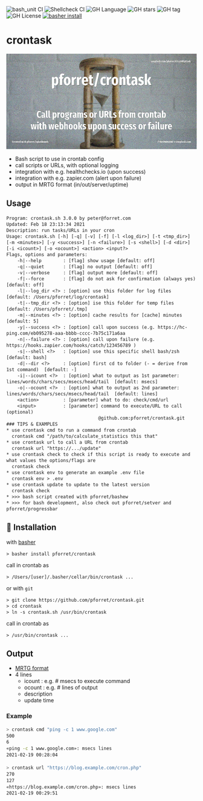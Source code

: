 ![bash_unit CI](https://github.com/pforret/crontask/workflows/bash_unit%20CI/badge.svg)
![Shellcheck CI](https://github.com/pforret/crontask/workflows/Shellcheck%20CI/badge.svg)
![GH Language](https://img.shields.io/github/languages/top/pforret/crontask)
![GH stars](https://img.shields.io/github/stars/pforret/crontask)
![GH tag](https://img.shields.io/github/v/tag/pforret/crontask)
![GH License](https://img.shields.io/github/license/pforret/crontask)
[![basher install](https://img.shields.io/badge/basher-install-white?logo=gnu-bash&style=flat)](https://basher.gitparade.com/package/)

# crontask

![](assets/crontask.jpg)

* Bash script to use in crontab config
* call scripts or URLs, with optional logging
* integration with e.g. healthchecks.io (upon success)
* integration with e.g. zapier.com (alert upon failure)
* output in MRTG format (in/out/server/uptime)

## Usage 
```
Program: crontask.sh 3.0.0 by peter@forret.com
Updated: Feb 18 23:13:34 2021
Description: run tasks/URLs in your cron
Usage: crontask.sh [-h] [-q] [-v] [-f] [-l <log_dir>] [-t <tmp_dir>] [-m <minutes>] [-y <success>] [-n <failure>] [-s <shell>] [-d <dir>] [-i <icount>] [-o <ocount>] <action> <input?>
Flags, options and parameters:
    -h|--help        : [flag] show usage [default: off]
    -q|--quiet       : [flag] no output [default: off]
    -v|--verbose     : [flag] output more [default: off]
    -f|--force       : [flag] do not ask for confirmation (always yes) [default: off]
    -l|--log_dir <?> : [option] use this folder for log files   [default: /Users/pforret/log/crontask]
    -t|--tmp_dir <?> : [option] ise this folder for temp files  [default: /Users/pforret/.tmp]
    -m|--minutes <?> : [option] cache results for [cache] minutes  [default: 5]
    -y|--success <?> : [option] call upon success (e.g. https://hc-ping.com/eb095278-aaa-bbbb-cccc-7b75c171a6aa
    -n|--failure <?> : [option] call upon failure (e.g. https://hooks.zapier.com/hooks/catch/123456789 )
    -s|--shell <?>   : [option] use this specific shell bash/zsh  [default: bash]
    -d|--dir <?>     : [option] first cd to folder (- = derive from 1st command)  [default: -]
    -i|--icount <?>  : [option] what to output as 1st parameter: lines/words/chars/secs/msecs/head/tail  [default: msecs]
    -o|--ocount <?>  : [option] what to output as 2nd parameter: lines/words/chars/secs/msecs/head/tail  [default: lines]
    <action>         : [parameter] what to do: check/cmd/url
    <input>          : [parameter] command to execute/URL to call (optional)
                                  @github.com:pforret/crontask.git                                             
### TIPS & EXAMPLES
* use crontask cmd to run a command from crontab
  crontask cmd "/path/to/calculate_statistics this that"
* use crontask url to call a URL from crontab
  crontask url "https://.../update"
* use crontask check to check if this script is ready to execute and what values the options/flags are
  crontask check
* use crontask env to generate an example .env file
  crontask env > .env
* use crontask update to update to the latest version
  crontask check
* >>> bash script created with pforret/bashew
* >>> for bash development, also check out pforret/setver and pforret/progressbar   
```

## 🚀 Installation

with [basher](https://github.com/basherpm/basher)

	> basher install pforret/crontask

call in crontab as

    > /Users/[user]/.basher/cellar/bin/crontask ...

or with `git`

	> git clone https://github.com/pforret/crontask.git
	> cd crontask
    > ln -s crontask.sh /usr/bin/crontask

call in crontab as

    > /usr/bin/crontask ...

## Output

* [MRTG format](https://blog.forret.com/2015/10/13/extended-mrtg-format/)
* 4 lines
    * icount : e.g. # msecs to execute command
    * ocount : e.g. # lines of output
    * description
    * update time

### Example

```bash
> crontask cmd "ping -c 1 www.google.com"
500
6
«ping -c 1 www.google.com»: msecs lines
2021-02-19 00:28:04

> crontask url "https://blog.example.com/cron.php" 
270
127
«https://blog.example.com/cron.php»: msecs lines
2021-02-19 00:29:51           
```